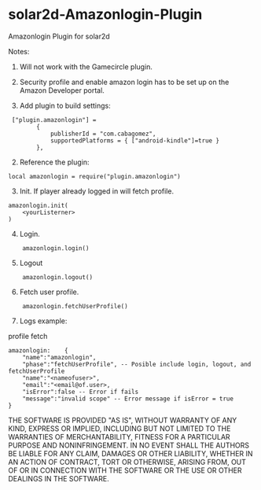 # solar2d-Amazonlogin-Plugin
Amazonlogin Plugin for solar2d

Notes:
1. Will not work with the Gamecircle plugin.   
2. Security profile and enable amazon login has to be set up on the Amazon Developer portal.

1. Add plugin to build settings:   
```
 ["plugin.amazonlogin"] =
        {
            publisherId = "com.cabagomez",
            supportedPlatforms = { ["android-kindle"]=true } 
        },
```   

2. Reference the plugin:
```
local amazonlogin = require("plugin.amazonlogin")
```

3. Init. If player already logged in will fetch profile.
```
amazonlogin.init( 
    <yourListerner> 
)
```

4. Login.
```
    amazonlogin.login()   
```

5. Logout
```
    amazonlogin.logout()   
```  

6. Fetch user profile.
```
    amazonlogin.fetchUserProfile()
```


7. Logs example:

profile fetch
```
amazonlogin:	{
    "name":"amazonlogin",
    "phase":"fetchUserProfile", -- Posible include login, logout, and fetchUserProfile
    "name":"<nameofuser>",
    "email":"<email@of.user>,
    "isError":false -- Error if fails
    "message":"invalid scope" -- Error message if isError = true
}   

```   
 
THE SOFTWARE IS PROVIDED "AS IS", WITHOUT WARRANTY OF ANY KIND, EXPRESS OR
IMPLIED, INCLUDING BUT NOT LIMITED TO THE WARRANTIES OF MERCHANTABILITY,
FITNESS FOR A PARTICULAR PURPOSE AND NONINFRINGEMENT. IN NO EVENT SHALL THE
AUTHORS BE LIABLE FOR ANY CLAIM, DAMAGES OR OTHER
LIABILITY, WHETHER IN AN ACTION OF CONTRACT, TORT OR OTHERWISE, ARISING FROM,
OUT OF OR IN CONNECTION WITH THE SOFTWARE OR THE USE OR OTHER DEALINGS IN THE
SOFTWARE.
